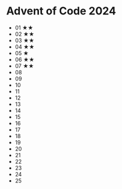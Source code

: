# Advent of Code 2024

- 01 ★★
- 02 ★★
- 03 ★★
- 04 ★★
- 05 ★
- 06 ★★
- 07 ★★
- 08 
- 09 
- 10 
- 11 
- 12 
- 13 
- 14 
- 15 
- 16 
- 17 
- 18 
- 19 
- 20 
- 21 
- 22 
- 23
- 24
- 25